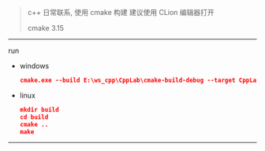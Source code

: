 > c++ 日常联系, 使用 cmake 构建
> 建议使用 CLion 编辑器打开
>
> cmake 3.15

---

run

- windows

    ```json
    cmake.exe --build E:\ws_cpp\CppLab\cmake-build-debug --target CppLab -- -j 6
    ```
    
- linux

    ```json
    mkdir build
    cd build
    cmake ..
    make
    ```



---